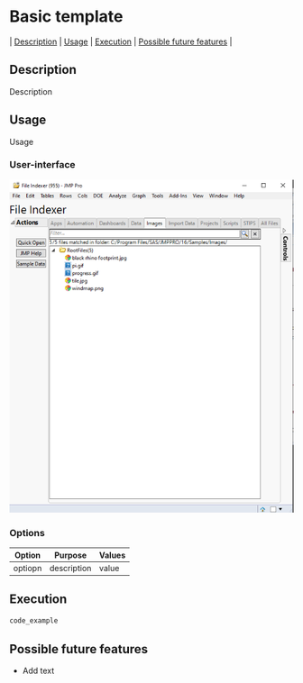 # Basic template

| [Description](#description) | [Usage](#usage) | [Execution](#execution) | [Possible future features](#possible-future-features) |

## Description 
Description

## Usage

Usage

### User-interface
![Startup](images/startup.png)


### Options

| Option  | Purpose     | Values |
| ------- | ----------- | ------ |
| optiopn | description | value  |


## Execution

```javascript
code_example
```

## Possible future features
 * Add text